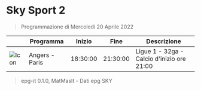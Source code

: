 # Sky Sport 2
> Programmazione di Mercoledì 20 Aprile 2022

||Programma|Inizio|Fine|Descrizione|
|---|---|---|---|---|
|![Icon](https://guidatv.sky.it/uuid/9e64ec5a-6d42-4afa-9570-0b4496c8c00c/cover?md5ChecksumParam=b0871b7510e7fc822301d88c03063841)|Angers - Paris|18:30:00|21:30:00|Ligue 1 - 32ga - Calcio d&#039;inizio ore 21:00



 > epg-it 0.1.0, MatMasIt - Dati epg SKY